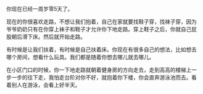 你现在已经一周岁零5天了。

现在的你很喜欢走路，不想让我们抱着，自己在家就要找鞋子穿，找袜子穿，因为爷爷奶奶只有在你穿上袜子和鞋子才允许你下地走路。穿上鞋子之后，你就自己屁股朝后滑下床。然后就开始走路。

有时候是让我们扶着，有时候是自己扶着床。你现在有很多自己的想法，比如想去哪个房间，想看什么玩具。我们都是随着你想去哪儿就去哪儿。

在小区门口的时候，你一下地走路就朝着健身房的方向走去，走到高高的楼梯上一步一步的往下走，我怕走台阶对你不好，就抱着你下楼，你会直奔游泳池而去。看着别人在游泳，会看上好半天。